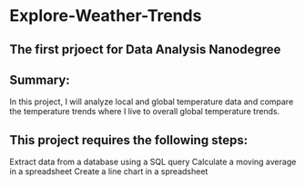 # Explore-Weather-Trends

## The first prjoect for Data Analysis Nanodegree

## Summary:
In this project, I will analyze local and global temperature data and compare the temperature trends 
where I live to overall global temperature trends.


## This project requires the following steps:

Extract data from a database using a SQL query
Calculate a moving average in a spreadsheet
Create a line chart in a spreadsheet
